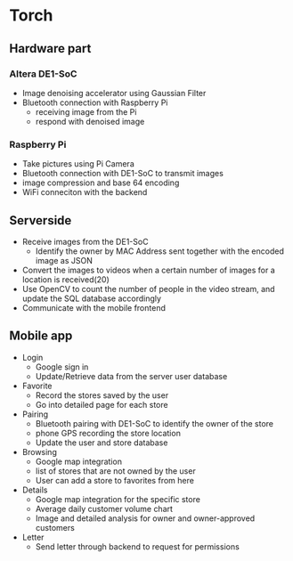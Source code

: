 # Torch

## Hardware part  

### Altera DE1-SoC 
- Image denoising accelerator using Gaussian Filter
- Bluetooth connection with Raspberry Pi
  - receiving image from the Pi
  - respond with denoised image

### Raspberry Pi
- Take pictures using Pi Camera
- Bluetooth connection with DE1-SoC to transmit images
- image compression and base 64 encoding
- WiFi conneciton with the backend

## Serverside
- Receive images from the DE1-SoC
  - Identify the owner by MAC Address sent together with the encoded image as JSON
- Convert the images to videos when a certain number of images for a location is received(20)
- Use OpenCV to count the number of people in the video stream, and update the SQL database accordingly
- Communicate with the mobile frontend

## Mobile app
- Login 
  - Google sign in
  - Update/Retrieve data from the server user database
- Favorite
  - Record the stores saved by the user
  - Go into detailed page for each store
- Pairing
  - Bluetooth pairing with DE1-SoC to identify the owner of the store
  - phone GPS recording the store location
  - Update the user and store database
- Browsing
  - Google map integration
  - list of stores that are not owned by the user
  - User can add a store to favorites from here
- Details
  - Google map integration for the specific store
  - Average daily customer volume chart 
  - Image and detailed analysis for owner and owner-approved customers
- Letter
  - Send letter through backend to request for permissions
